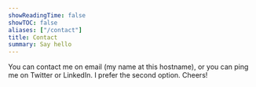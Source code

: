 ```yaml
---
showReadingTime: false
showTOC: false
aliases: ["/contact"]
title: Contact
summary: Say hello
---
```


You can contact me on email (my name at this hostname), or you can ping me on Twitter or LinkedIn. I prefer the second option. Cheers!
